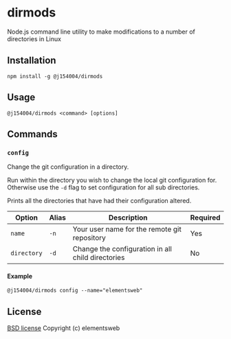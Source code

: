 # dirmods
Node.js command line utility to make modifications to a number of directories in Linux

## Installation
```
npm install -g @j154004/dirmods
```

## Usage
`@j154004/dirmods <command> [options]`

## Commands
### `config`
Change the git configuration in a directory.

Run within the directory you wish to change the local git configuration for. Otherwise use the `-d` flag to set configuration for all sub directories.

Prints all the directories that have had their configuration altered.

|Option|Alias|Description|Required|
|---|---|---|---|
|`name`|`-n`|Your user name for the remote git repository|Yes|
|`directory`|`-d`|Change the configuration in all child directories|No|

#### Example
`@j154004/dirmods config --name="elementsweb"`

## License
[BSD license](/LICENSE) Copyright (c) elementsweb
